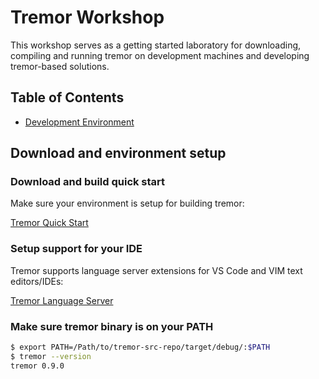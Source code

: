 # Tremor Workshop

[tremor workshop]: #tremor-workshop

This workshop serves as a getting started laboratory for downloading,
compiling and running tremor on development machines and developing
tremor-based solutions.

## Table of Contents

[table of contents]: #table-of-contents

- [Development Environment](#tremor-dev-env)

## Download and environment setup

[tremor download and setup]: #tremor-dev-env

### Download and build quick start

Make sure your environment is setup for building tremor:

[Tremor Quick Start](../Development/quick-start.md)

### Setup support for your IDE

Tremor supports language server extensions for VS Code and VIM text editors/IDEs:

[Tremor Language Server](https://github.com/tremor-rs/tremor-language-server)

### Make sure tremor binary is on your PATH

```bash
$ export PATH=/Path/to/tremor-src-repo/target/debug/:$PATH
$ tremor --version
tremor 0.9.0
```
